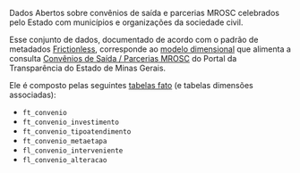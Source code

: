 Dados Abertos sobre convênios de saída e parcerias MROSC celebrados pelo Estado com municípios e organizações da sociedade civil.

Esse conjunto de dados, documentado de acordo com o padrão de metadados [Frictionless](https://frictionlessdata.io/), corresponde ao [modelo dimensional](https://pt.wikipedia.org/wiki/Modelagem_dimensional) que alimenta a consulta [Convênios de Saída / Parcerias MROSC](https://www.transparencia.mg.gov.br/convenios/convenios-de-saida) do Portal da Transparência do Estado de Minas Gerais.

Ele é composto pelas seguintes [tabelas fato](https://pt.wikipedia.org/wiki/Tabela_de_fatos) (e tabelas dimensões associadas):

- `ft_convenio`
- `ft_convenio_investimento`
- `ft_convenio_tipoatendimento`
- `ft_convenio_metaetapa`
- `fl_convenio_interveniente`
- `fl_convenio_alteracao`
